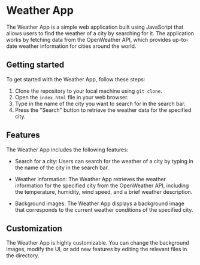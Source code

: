 # Weather App

The Weather App is a simple web application built using JavaScript that allows users to find the weather of a city by searching for it. The application works by fetching data from the OpenWeather API, which provides up-to-date weather information for cities around the world.

## Getting started

To get started with the Weather App, follow these steps:

1. Clone the repository to your local machine using `git clone`.
2. Open the `index.html` file in your web browser.
3. Type in the name of the city you want to search for in the search bar.
4. Press the "Search" button to retrieve the weather data for the specified city.

## Features

The Weather App includes the following features:

- Search for a city: Users can search for the weather of a city by typing in the name of the city in the search bar.

- Weather information: The Weather App retrieves the weather information for the specified city from the OpenWeather API, including the temperature, humidity, wind speed, and a brief weather description.

- Background images: The Weather App displays a background image that corresponds to the current weather conditions of the specified city.

## Customization

The Weather App is highly customizable. You can change the background images, modify the UI, or add new features by editing the relevant files in the directory.
